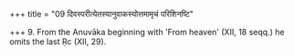 +++
title = "09 दिवस्परीत्येतस्यानुवाकस्योत्तमामृचं परिशिनष्टि"

+++
9. From the Anuvāka beginning with 'From heaven' (XII, 18 seqq.) he omits the last Ṛc (XII, 29).
